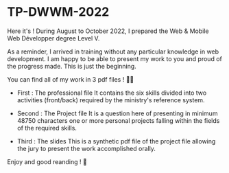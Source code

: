 # TP-DWWM-2022

Here it's ! During August to October 2022, I prepared the Web &amp; Mobile Web Développer degree Level V.

As a reminder, I arrived in training without any particular knowledge in web development. I am happy to be able to present my work to you and proud of the progress made. This is just the beginning.

You can find all of my work in 3 pdf files ! 💪🏼  

- First : The professional file
It contains the six skills divided into two activities (front/back) required by the ministry's reference system.

- Second : The Project file
It is a question here of presenting in minimum 48750 characters one or more personal projects falling within the fields of the required skills.

- Third : The slides
This is a synthetic pdf file of the project file allowing the jury to present the work accomplished orally.

Enjoy and good reanding ! 🚀
